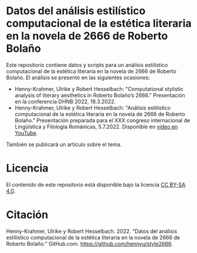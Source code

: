 # Datos del análisis estilístico computacional de la estética literaria en la novela de 2666 de Roberto Bolaño

Este repositorio contiene datos y scripts para un análisis estilístico computacional de la estética literaria en la novela de 2666 de Roberto Bolaño. El análisis se presentó en las siguientes ocasiones:

* Henny-Krahmer, Ulrike y Robert Hesselbach: "Computational stylistic analysis of literary aesthetics in Roberto Bolaño’s 2666." Presentación en la conferencia DHNB 2022, 18.3.2022.
* Henny-Krahmer, Ulrike y Robert Hesselbach: "Análisis estilístico computacional de la estética literaria en la novela de 2666 de Roberto Bolaño." Presentación preparada para el XXX congreso internacional de Lingüística y Filología Románicas, 5.7.2022. Disponible en [vídeo en YouTube](https://www.youtube.com/watch?v=gA_P4dkM0WY).

También se publicará un artículo sobre el tema.

# Licencia

El contenido de este repositorio está disponible bajo la licencia [CC BY-SA 4.0](https://creativecommons.org/licenses/by-sa/4.0/deed.de).

# Citación

Henny-Krahmer, Ulrike y Robert Hesselbach. 2022. “Datos del análisis estilístico computacional de la estética literaria en la novela de 2666 de Roberto Bolaño.” GitHub.com. https://github.com/hennyu/style2666.
